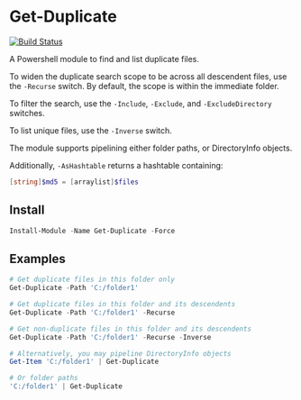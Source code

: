 # Get-Duplicate

[![Build Status](https://travis-ci.org/leojonathanoh/Get-Duplicate.svg?branch=master)](https://travis-ci.org/leojonathanoh/Get-Duplicate)

A Powershell module to find and list duplicate files.

To widen the duplicate search scope to be across all descendent files, use the `-Recurse` switch. By default, the scope is within the immediate folder.

To filter the search, use the `-Include`, `-Exclude`, and `-ExcludeDirectory` switches.

To list unique files, use the `-Inverse` switch.

The module supports pipelining either folder paths, or DirectoryInfo objects.

Additionally, `-AsHashtable` returns a hashtable containing:

```powershell
[string]$md5 = [arraylist]$files
```

## Install

```powershell
Install-Module -Name Get-Duplicate -Force
```

## Examples

```powershell
# Get duplicate files in this folder only
Get-Duplicate -Path 'C:/folder1'

# Get duplicate files in this folder and its descendents
Get-Duplicate -Path 'C:/folder1' -Recurse

# Get non-duplicate files in this folder and its descendents
Get-Duplicate -Path 'C:/folder1' -Recurse -Inverse

# Alternatively, you may pipeline DirectoryInfo objects
Get-Item 'C:/folder1' | Get-Duplicate

# Or folder paths
'C:/folder1' | Get-Duplicate
```